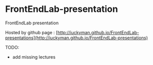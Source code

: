 FrontEndLab-presentation
========================
FrontEndLab presentation

Hosted by github page : [http://iuckyman.github.io/FrontEndLab-presentations](http://iuckyman.github.io/FrontEndLab-presentations)

TODO:   
- add missing lectures
